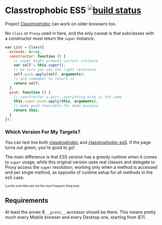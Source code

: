 # Classtrophobic ES5 [![build status](https://secure.travis-ci.org/WebReflection/classtrophobic-es5.svg)](http://travis-ci.org/WebReflection/classtrophobic-es5)

Project [Classtrophobic](https://github.com/WebReflection/classtrophobic) can work on older browsers too.

No `class` or `Proxy` used in here, and the only caveat is that subclasses with a constructor must return the `super` instance.

```js
var List = Class({
  extends: Array,
  constructor: function () {
    // super might promote current instance
    var self = this.super();
    // be sure you use the right reference
    self.push.apply(self, arguments);
    // and remember to return it
    return self;
  },
  push: function () {
    // constructor a part, everything else is the same
    this.super.push.apply(this, arguments);
    // make push chainable for demo purpose
    return this;
  }
});
```



### Which Version For My Targets?

You can test live both [classtrophobic](https://webreflection.github.io/classtrophobic/test.html) and [classtrophobic-es5](https://webreflection.github.io/classtrophobic-es5/test.html).
If the page turns out green, you're good to go!

The main difference is that ES5 version has a greedy runtime when it comes to `super` usage,
while this original version uses real classes and delegate to Proxy access the `super` resolution,
working only when a method is accessed and per single method, as opposite of runtime setup for all methods in the es5 case.

<sup><sub>Luckily overrides are not the most frequent thing ever.</sub></sup>



## Requirements
At least the annex B `__proto__` accessor should be there.
This means pretty much every Mobile browser and every Desktop one, starting from IE11.

